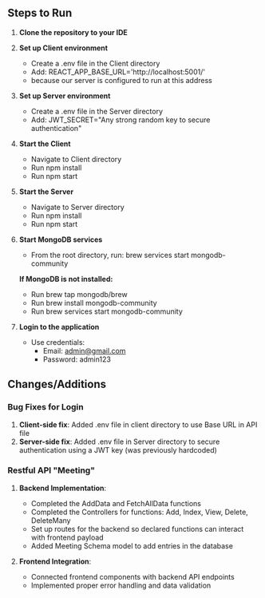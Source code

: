 
## Steps to Run

1. **Clone the repository to your IDE**

2. **Set up Client environment**
   - Create a .env file in the Client directory
   - Add: REACT_APP_BASE_URL='http://localhost:5001/'
   - because our server is configured to run at this address

3. **Set up Server environment**
   - Create a .env file in the Server directory
   - Add: JWT_SECRET="Any strong random key to secure authentication"

4. **Start the Client**
   - Navigate to Client directory
   - Run npm install
   - Run npm start

5. **Start the Server**
   - Navigate to Server directory
   - Run npm install
   - Run npm start

6. **Start MongoDB services**
   - From the root directory, run: brew services start mongodb-community
   
   **If MongoDB is not installed:**
   - Run brew tap mongodb/brew
   - Run brew install mongodb-community
   - Run brew services start mongodb-community

7. **Login to the application**
   - Use credentials: 
     - Email: admin@gmail.com
     - Password: admin123

## Changes/Additions

### Bug Fixes for Login
1. **Client-side fix**: Added .env file in client directory to use Base URL in API file
2. **Server-side fix**: Added .env file in Server directory to secure authentication using a JWT key (was previously hardcoded)

### Restful API "Meeting"
1. **Backend Implementation**:
   - Completed the AddData and FetchAllData functions
   - Completed the Controllers for functions: Add, Index, View, Delete, DeleteMany
   - Set up routes for the backend so declared functions can interact with frontend payload
   - Added Meeting Schema model to add entries in the database

2. **Frontend Integration**:
   - Connected frontend components with backend API endpoints
   - Implemented proper error handling and data validation
